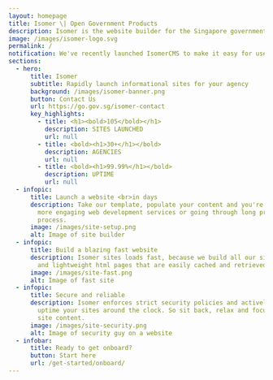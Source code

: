```yaml
---
layout: homepage
title: Isomer \| Open Government Products
description: Isomer is the website builder for the Singapore government
image: /images/isomer-logo.svg
permalink: /
notification: We've recently launched IsomerCMS to make it easy for users to edit their site. Find out more about the CMS in <ahref="https://guide.isomer.gov.sg">our guide</a>!
sections:
  - hero:
      title: Isomer
      subtitle: Rapidly launch informational sites for your agency
      background: /images/isomer-banner.png
      button: Contact Us
      url: https://go.gov.sg/isomer-contact
      key_highlights:
        - title: <h1><bold>105</bold></h1>
          description: SITES LAUNCHED
          url: null
        - title: <bold><h1>30+</h1></bold>
          description: AGENCIES
          url: null
        - title: <bold><h1>99.99%</h1></bold>
          description: UPTIME
          url: null
  - infopic:
      title: Launch a website <br>in days
      description: Take our template, populate your content and you're ready to go. No
        more engaging web development services or going through long procurement
        process.
      image: /images/site-setup.png
      alt: Image of site builder
  - infopic:
      title: Build a blazing fast website
      description: Isomer sites loads fast, because we build all our sites into simple
        and lightweight html pages that are easily cached and retrieved.
      image: /images/site-fast.png
      alt: Image of fast site
  - infopic:
      title: Secure and reliable
      description: Isomer enforces strict security policies and actively monitor the
        uptime your sites around the clock. So sit back, relax and focus on your
        site content.
      image: /images/site-security.png
      alt: Image of security guy on a website
  - infobar:
      title: Ready to get onboard?
      button: Start here
      url: /get-started/onboard/
---
```


